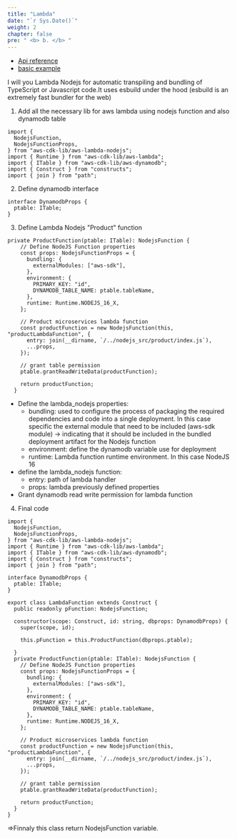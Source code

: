 ```yaml
---
title: "Lambda"
date: "`r Sys.Date()`"
weight: 2
chapter: false
pre: " <b> b. </b> "
---
```


- [Api reference](https://docs.aws.amazon.com/cdk/api/v2/docs/aws-cdk-lib.aws_lambda_nodejs-readme.html)
- [basic example](https://github.com/aws-samples/aws-cdk-examples/blob/main/typescript/api-cors-lambda-crud-dynamodb/index.ts)

I will you Lambda Nodejs for automatic transpiling and bundling of TypeScript or Javascript code.It uses esbuild under the hood (esbuild is an extremely fast bundler for the web)

1. Add all the necessary lib for aws lambda using nodejs function and also dynamodb table

```
import {
  NodejsFunction,
  NodejsFunctionProps,
} from "aws-cdk-lib/aws-lambda-nodejs";
import { Runtime } from "aws-cdk-lib/aws-lambda";
import { ITable } from "aws-cdk-lib/aws-dynamodb";
import { Construct } from "constructs";
import { join } from "path";
```

2. Define dynamodb interface

```
interface DynamodbProps {
  ptable: ITable;
}
```

3. Define Lambda Nodejs "Product" function

```
private ProductFunction(ptable: ITable): NodejsFunction {
    // Define NodeJS Function properties
    const props: NodejsFunctionProps = {
      bundling: {
        externalModules: ["aws-sdk"],
      },
      environment: {
        PRIMARY_KEY: "id",
        DYNAMODB_TABLE_NAME: ptable.tableName,
      },
      runtime: Runtime.NODEJS_16_X,
    };

    // Product microservices lambda function
    const productFunction = new NodejsFunction(this, "productLambdaFunction", {
      entry: join(__dirname, `/../nodejs_src/product/index.js`),
      ...props,
    });

    // grant table permission
    ptable.grantReadWriteData(productFunction);

    return productFunction;
  }
```

- Define the lambda_nodejs properties:
  - bundling: used to configure the process of packaging the required dependencies and code into a single deployment. In this case specific the external module that need to be included (aws-sdk module) -> indicating that it should be included in the bundled deployment artifact for the Nodejs function
  - environment: define the dynamodb variable use for deployment
  - runtime: Lambda function runtime environment. In this case NodeJS 16
- define the lambda_nodejs function:
  - entry: path of lambda handler
  - props: lambda previously defined properties
- Grant dynamodb read write permission for lambda function 

4. Final code
```
import {
  NodejsFunction,
  NodejsFunctionProps,
} from "aws-cdk-lib/aws-lambda-nodejs";
import { Runtime } from "aws-cdk-lib/aws-lambda";
import { ITable } from "aws-cdk-lib/aws-dynamodb";
import { Construct } from "constructs";
import { join } from "path";

interface DynamodbProps {
  ptable: ITable;
}

export class LambdaFunction extends Construct {
  public readonly pFunction: NodejsFunction;

  constructor(scope: Construct, id: string, dbprops: DynamodbProps) {
    super(scope, id);

    this.pFunction = this.ProductFunction(dbprops.ptable);

  }
  private ProductFunction(ptable: ITable): NodejsFunction {
    // Define NodeJS Function properties
    const props: NodejsFunctionProps = {
      bundling: {
        externalModules: ["aws-sdk"],
      },
      environment: {
        PRIMARY_KEY: "id",
        DYNAMODB_TABLE_NAME: ptable.tableName,
      },
      runtime: Runtime.NODEJS_16_X,
    };

    // Product microservices lambda function
    const productFunction = new NodejsFunction(this, "productLambdaFunction", {
      entry: join(__dirname, `/../nodejs_src/product/index.js`),
      ...props,
    });

    // grant table permission
    ptable.grantReadWriteData(productFunction);

    return productFunction;
  }
}

```
=>Finnaly this class return NodejsFunction variable.

